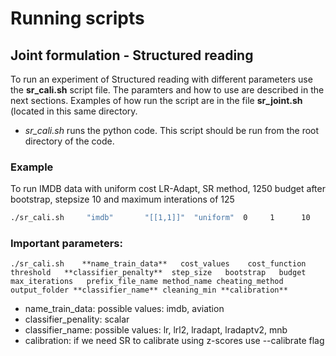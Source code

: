# Running scripts

## Joint formulation - Structured reading
To run an experiment of Structured reading with different parameters use the **sr_cali.sh** script file. The paramters and how to use are described in the next sections. Examples of how run the script are in the file **sr_joint.sh** (located in this same directory.

* *sr_cali.sh* runs the python code. This script should be run from the root directory of the code.  

### Example

To run IMDB data with uniform cost LR-Adapt, SR method, 1250 budget after bootstrap, stepsize 10 and maximum interations of 125

```bash
./sr_cali.sh     "imdb"       "[[1,1]]"  "uniform"  0     1      10     100   1250     125     "SR-MAX-LRL1-1-CALI-BT100"  "sr"  "NOCHEAT"  "sr-oracle-test/results-calibrated/" "lradaptv2" 2 "--calibrate" &
``` 

### Important parameters:

```
./sr_cali.sh    **name_train_data**   cost_values    cost_function   threshold   **classifier_penalty**  step_size   bootstrap   budget   max_iterations   prefix_file_name method_name cheating_method output_folder **classifier_name** cleaning_min **calibration**
```

* name\_train\_data: possible values: imdb, aviation
* classifier_penality: scalar
* classifier_name: possible values: lr, lrl2, lradapt, lradaptv2, mnb
* calibration: if we need SR to calibrate using z-scores use --calibrate flag
